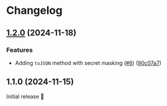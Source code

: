 # Changelog

## [1.2.0](https://github.com/dios-david/zodotenv/compare/v1.1.0...v1.2.0) (2024-11-18)


### Features

* Adding `toJSON` method with secret masking ([#6](https://github.com/dios-david/zodotenv/issues/6)) ([90c07a7](https://github.com/dios-david/zodotenv/commit/90c07a7d1a58b4be8628f01a3928113114208a48))

## 1.1.0 (2024-11-15)

Initial release 🎉

